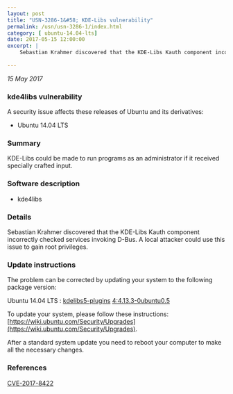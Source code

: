 ```yaml
---
layout: post
title: "USN-3286-1&#58; KDE-Libs vulnerability"
permalink: /usn/usn-3286-1/index.html
category: [ ubuntu-14.04-lts]
date: 2017-05-15 12:00:00
excerpt: |
    Sebastian Krahmer discovered that the KDE-Libs Kauth component incorrectly checked services invoking D-Bus. A local attacker could use this issue to gain root privileges. 
    
--- 
```

 
 

*15 May 2017*

### kde4libs vulnerability

A security issue affects these releases of Ubuntu and its derivatives:

* Ubuntu 14.04 LTS

### Summary

KDE-Libs could be made to run programs as an administrator if it received specially crafted input.

### Software description

* kde4libs 

### Details

Sebastian Krahmer discovered that the KDE-Libs Kauth component incorrectly checked services invoking D-Bus. A local attacker could use this issue to gain root privileges. 

### Update instructions

The problem can be corrected by updating your system to the following package version:

Ubuntu 14.04 LTS
 : [kdelibs5-plugins](https://launchpad.net/ubuntu/+source/kde4libs) <span> [4:4.13.3-0ubuntu0.5](https://launchpad.net/ubuntu/+source/kde4libs/4:4.13.3-0ubuntu0.5) </span> 

To update your system, please follow these instructions: [https://wiki.ubuntu.com/Security/Upgrades](https://wiki.ubuntu.com/Security/Upgrades).

After a standard system update you need to reboot your computer to make all the necessary changes. 

### References

 
 [CVE-2017-8422](http://people.ubuntu.com/~ubuntu-security/cve/CVE-2017-8422)
 

